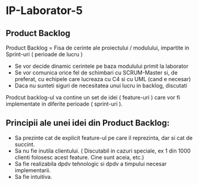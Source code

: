 # IP-Laborator-5
## Product Backlog

Product Backlog = Fisa de cerinte ale proiectului / modulului, impartite in Sprint-uri ( perioade de lucru )
* Se vor decide dinamic cerintele pe baza modulului primit la laborator
* Se vor comunica orice fel de schimbari cu SCRUM-Master si, de preferat, cu echipele care lucreaza cu C4 si cu UML (cand e necesar)
* Daca nu sunteti siguri de necesitatea unui lucru in backlog, discutati

Prodcut backlog-ul va contine un set de idei ( feature-uri ) care vor fi implementate in diferite perioade ( sprint-uri ).

## Principii ale unei idei din Product Backlog: 
* Sa prezinte cat de explicit feature-ul pe care il reprezinta, dar si cat de succint.
* Sa nu fie inutila clientului. ( Discutabil in cazuri speciale, ex 1 din 1000 clienti folosesc acest feature. Cine sunt aceia, etc.)
* Sa fie realizabila dpdv tehnologic si dpdv a timpului necesar implementarii.
* Sa fie intuitiva.
